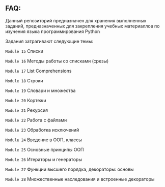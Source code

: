 ## FAQ:
Данный репозиторий предназначен для хранения выполненных заданий, предназначенных для закрепления учебных материаллов по изучения языка программирования Python

Задания затрагивают следующие темы:

``Module 15`` Списки

``Module 16`` Методы работы со списками (срезы)

``Module 17`` List Comprehensions

``Module 18`` Строки

``Module 19`` Словари и множества

``Module 20`` Кортежи

``Module 21`` Рекурсия

``Module 22`` Работа с файлами

``Module 23`` Обработка исключений

``Module 24`` Введение в ООП, классы

``Module 25`` Основные принципы ООП

``Module 26`` Итераторы и генераторы

``Module 27`` Функции высшего порядка, декораторы: основы

``Module 28`` Множественные наследования и встроенные декораторы